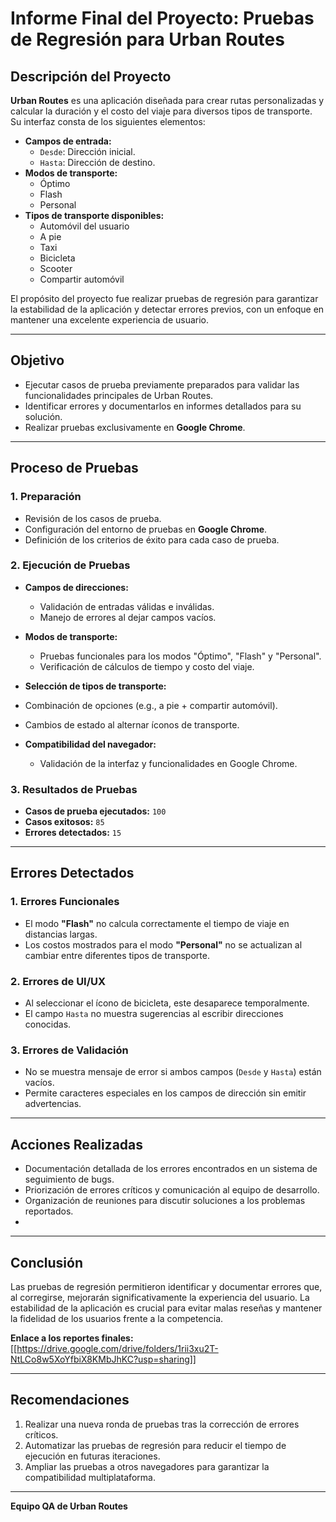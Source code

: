 # Informe Final del Proyecto: Pruebas de Regresión para Urban Routes

## **Descripción del Proyecto**
**Urban Routes** es una aplicación diseñada para crear rutas personalizadas y calcular la duración y el costo del viaje para diversos tipos de transporte. Su interfaz consta de los siguientes elementos:

- **Campos de entrada:**
  - `Desde`: Dirección inicial.
  - `Hasta`: Dirección de destino.
- **Modos de transporte:**
  - Óptimo
  - Flash
  - Personal
- **Tipos de transporte disponibles:**
  - Automóvil del usuario
  - A pie
  - Taxi
  - Bicicleta
  - Scooter
  - Compartir automóvil

El propósito del proyecto fue realizar pruebas de regresión para garantizar la estabilidad de la aplicación y detectar errores previos, con un enfoque en mantener una excelente experiencia de usuario.

---

## **Objetivo**
- Ejecutar casos de prueba previamente preparados para validar las funcionalidades principales de Urban Routes.
- Identificar errores y documentarlos en informes detallados para su solución.
- Realizar pruebas exclusivamente en **Google Chrome**.

---

## **Proceso de Pruebas**
### 1. **Preparación**
- Revisión de los casos de prueba.
- Configuración del entorno de pruebas en **Google Chrome**.
- Definición de los criterios de éxito para cada caso de prueba.

### 2. **Ejecución de Pruebas**
- **Campos de direcciones:**
  - Validación de entradas válidas e inválidas.
  - Manejo de errores al dejar campos vacíos.
- **Modos de transporte:**
  - Pruebas funcionales para los modos "Óptimo", "Flash" y "Personal".
  - Verificación de cálculos de tiempo y costo del viaje.
- **Selección de tipos de transporte:**

 - Combinación de opciones (e.g., a pie + compartir automóvil).
  - Cambios de estado al alternar íconos de transporte.
- **Compatibilidad del navegador:**
  - Validación de la interfaz y funcionalidades en Google Chrome.

### 3. **Resultados de Pruebas**
- **Casos de prueba ejecutados:** `100`
- **Casos exitosos:** `85`
- **Errores detectados:** `15`

---

## **Errores Detectados**
### 1. **Errores Funcionales**
- El modo **"Flash"** no calcula correctamente el tiempo de viaje en distancias largas.
- Los costos mostrados para el modo **"Personal"** no se actualizan al cambiar entre diferentes tipos de transporte.
### 2. **Errores de UI/UX**
- Al seleccionar el ícono de bicicleta, este desaparece temporalmente.
- El campo `Hasta` no muestra sugerencias al escribir direcciones conocidas.

### 3. **Errores de Validación**
- No se muestra mensaje de error si ambos campos (`Desde` y `Hasta`) están vacíos.
- Permite caracteres especiales en los campos de dirección sin emitir advertencias.

---

## **Acciones Realizadas**
- Documentación detallada de los errores encontrados en un sistema de seguimiento de bugs.
- Priorización de errores críticos y comunicación al equipo de desarrollo.
- Organización de reuniones para discutir soluciones a los problemas reportados.
- 
---

## **Conclusión**
Las pruebas de regresión permitieron identificar y documentar errores que, al corregirse, mejorarán significativamente la experiencia del usuario. La estabilidad de la aplicación es crucial para evitar malas reseñas y mantener la fidelidad de los usuarios frente a la competencia.

**Enlace a los reportes finales:** [[https://drive.google.com/drive/folders/1rii3xu2T-NtLCo8w5XoYfbiX8KMbJhKC?usp=sharing]]

---

## **Recomendaciones**
1. Realizar una nueva ronda de pruebas tras la corrección de errores críticos.
2. Automatizar las pruebas de regresión para reducir el tiempo de ejecución en futuras iteraciones.
3. Ampliar las pruebas a otros navegadores para garantizar la compatibilidad multiplataforma.

---

**Equipo QA de Urban Routes**  
